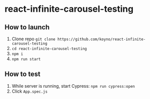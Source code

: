 # react-infinite-carousel-testing

## How to launch

1. Clone repo `git clone https://github.com/koyno/react-infinite-carousel-testing`
1. `cd react-infinite-carousel-testing`
1. `npm i`
1. `npm run start`

## How to test

1. While server is running, start Cypress: `npm run cypress:open`
2. Click `App.spec.js`
